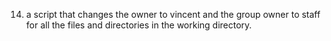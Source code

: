 14.  a script that changes the owner to vincent and the group owner to staff for all the files and directories in the working directory.
